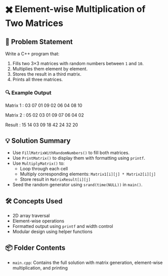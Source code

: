 # ✖️ Element-wise Multiplication of Two Matrices

## 🧩 Problem Statement
Write a C++ program that:
1. Fills two 3×3 matrices with random numbers between `1` and `10`.
2. Multiplies them element by element.
3. Stores the result in a third matrix.
4. Prints all three matrices.

### 🔍 Example Output
Matrix 1 : 
03 07 01 
09 02 06 
04 08 10

Matrix 2 : 
05 02 03 
01 09 07 
06 04 02

Result : 
15 14 03 
09 18 42 
24 32 20

## 💡 Solution Summary
- Use `FillMatrixWithRandomNumbers()` to fill both matrices.
- Use `PrintMatrix()` to display them with formatting using `printf`.
- Use `MultiplyMatrix()` to:
  - Loop through each cell
  - Multiply corresponding elements: `Matrix1[i][j] * Matrix2[i][j]`
  - Store result in `MatrixResult[i][j]`
- Seed the random generator using `srand(time(NULL))` in `main()`.

## 🛠️ Concepts Used
- 2D array traversal
- Element-wise operations
- Formatted output using `printf` and width control
- Modular design using helper functions

## 📦 Folder Contents
- `main.cpp`: Contains the full solution with matrix generation, element-wise multiplication, and printing
